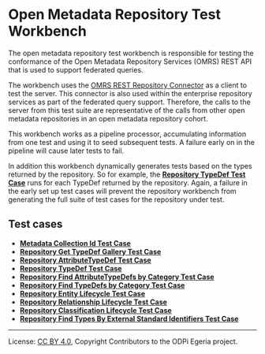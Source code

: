 <!-- SPDX-License-Identifier: CC-BY-4.0 -->
<!-- Copyright Contributors to the ODPi Egeria project. -->

  
# Open Metadata Repository Test Workbench

The open metadata repository test workbench is responsible for testing the conformance of the
Open Metadata Repository Services (OMRS) REST API that is used to support federated queries.

The workbench uses the [OMRS REST Repository Connector](../../../open-metadata-implementation/adapters/open-connectors/repository-services-connectors/open-metadata-collection-store-connectors/omrs-rest-repository-connector/README.md)
as a client to test the server.  This connector is also used within the enterprise repository
services as part of the federated query support.  Therefore, the calls to the
server from this test suite are representative of the calls from other open metadata
repositories in an open metadata repository cohort.

This workbench works as a pipeline processor, accumulating information from
one test and using it to seed subsequent tests.  A failure early on in the
pipeline will cause later tests to fail.


In addition this workbench dynamically generates tests based on the types returned
by the repository.  So for example,
the **[Repository TypeDef Test Case](repository-typedef-test-case.md)**
runs for each TypeDef returned by the repository.   Again, a failure in the early set up
test cases will prevent the repository workbench from generating the full suite of
test cases for the repository under test.

## Test cases

* **[Metadata Collection Id Test Case](repository-metadata-collection-id-test-case.md)**
* **[Repository Get TypeDef Gallery Test Case](repository-get-typedef-gallery-test-case.md)**
* **[Repository AttributeTypeDef Test Case](repository-attribute-typedef-test-case.md)**
* **[Repository TypeDef Test Case](repository-typedef-test-case.md)**
* **[Repository Find AttributeTypeDefs by Category Test Case](repository-find-attribute-typedefs-by-category.md)**
* **[Repository Find TypeDefs by Category Test Case](repository-find-typedefs-by-category.md)**
* **[Repository Entity Lifecycle Test Case](repository-entity-lifecycle.md)**
* **[Repository Relationship Lifecycle Test Case](repository-relationship-lifecycle.md)**
* **[Repository Classification Lifecycle Test Case](repository-classification-lifecycle.md)**
* **[Repository Find Types By External Standard Identifiers Test Case](repository-find-types-by-external-standard-identifiers.md)**


----
License: [CC BY 4.0](https://creativecommons.org/licenses/by/4.0/),
Copyright Contributors to the ODPi Egeria project.


  